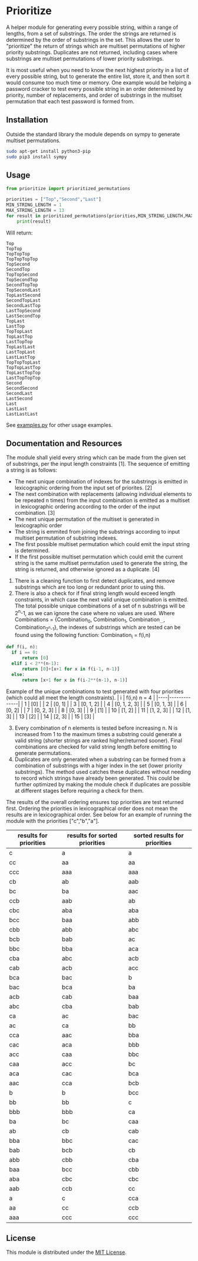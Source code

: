# Prioritize
A helper module for generating every possible string, within a range of lengths, from a set of substrings.  The order the strings are returned is determined by the order of substrings in the set.  This allows the user to "prioritize" the return of strings which are multiset permutations of higher priority substrings. Duplicates are not returned, including cases where substrings are multiset permutations of lower priority substrings.

It is most useful when you need to know the next highest priority in a list of every possible string, but to generate the entire list, store it, and then sort it would consume too much time or memory.  One example would be helping a password cracker to test every possible string in an order determined by priority, number of replacements, and order of substrings in the multiset permutation that each test password is formed from.

## Installation
Outside the standard library the module depends on sympy to generate multiset permutations.
```sh
sudo apt-get install python3-pip
sudo pip3 install sympy
```

## Usage
```python
from prioritize import prioritized_permutations

priorities = ["Top","Second","Last"]
MIN_STRING_LENGTH = 1
MAX_STRING_LENGTH = 13
for result in prioritized_permutations(priorities,MIN_STRING_LENGTH,MAX_STRING_LENGTH):
    print(result)
```
Will return:
```
Top
TopTop
TopTopTop
TopTopTopTop
TopSecond
SecondTop
TopTopSecond
TopSecondTop
SecondTopTop
TopSecondLast
TopLastSecond
SecondTopLast
SecondLastTop
LastTopSecond
LastSecondTop
TopLast
LastTop
TopTopLast
TopLastTop
LastTopTop
TopLastLast
LastTopLast
LastLastTop
TopTopTopLast
TopTopLastTop
TopLastTopTop
LastTopTopTop
Second
SecondSecond
SecondLast
LastSecond
Last
LastLast
LastLastLast
```


See [examples.py](/examples.py) for other usage examples.

## Documentation and Resources
The module shall yield every string which can be made from the given set of substrings, per the input length constraints [1]. The sequence of emitting a string is as follows:
* The next unique combination of indexes for the substrings is emitted in lexicographic ordering from the input set of priorites. [2]
* The next combination with replacements (allowing individual elements to be repeated n times) from the input combination is emitted as a multiset in lexicographic ordering according to the order of the input combination. [3]
* The next unique permutation of the multiset is generated in lexicographic order
* The string is emmited from joining the substrings according to input multiset permutation of substring indexes.
* The first possible multiset permutation which could emit the input string is determined.
* If the first possible multiset permutation which could emit the current string is the same multiset permutation used to generate the string, the string is returned, and otherwise ignored as a duplicate. [4]


1. There is a cleaning function to first detect duplicates, and remove substrings which are too long or redundant prior to using this.  
2. There is also a check for if final string length would exceed length constraints, in which case the next valid unique combination is emitted. The total possible unique combinations of a set of n substrings will be 2<sup>n</sup>-1, as we can ignore the case where no values are used.
Where Combinations = {Combination<sub>0</sub>, Combination<sub>1</sub>, Combination<sub>...</sub>, Combination<sub>2<sup>n</sup>-1</sub>}, the indexes of substrings which are tested can be found using the following function: Combination<sub>i</sub> = f(i,n)
```python
def f(i, n):
  if i == 0:
      return [0]
  elif i < 2**(n-1):
      return [0]+[x+1 for x in f(i-1, n-1)]
  else:
      return [x+1 for x in f(i-2**(n-1), n-1)]
```
Example of the unique combinations to test generated with four priorities (which could all meet the length constraints).
| i  | f(i,n) n = 4 |
|----|--------------|
| 1  | [0]          |
| 2  | [0, 1]       |
| 3  | [0, 1, 2]    |
| 4  | [0, 1, 2, 3] |
| 5  | [0, 1, 3]    |
| 6  | [0, 2]       |
| 7  | [0, 2, 3]    |
| 8  | [0, 3]       |
| 9  | [1]          |
| 10 | [1, 2]       |
| 11 | [1, 2, 3]    |
| 12 | [1, 3]       |
| 13 | [2]          |
| 14 | [2, 3]       |
| 15 | [3]          |

3. Every combination of n elements is tested before increasing n.  N is increased from 1 to the maximum times a substring could generate a valid string (shorter strings are ranked higher/returned sooner).  Final combinations are checked for valid string length before emitting to generate permutations.
4. Duplicates are only generated when a substring can be formed from a combination of substrings with a higer index in the set (lower priority substrings). The method used catches these duplicates without needing to record which strings have already been generated. This could be further optimized by making the module check if duplicates are possible at different stages before requiring a check for them.

The results of the overall ordering ensures top priorities are test returned first.  Ordering the priorities in lexicographical order does not mean the results are in lexicographical order.  See below for an example of running the module with the priorities ["c","b","a"].

| results for priorities | results for sorted priorities | sorted results for priorities |
|------------------------|-------------------------------|-------------------------------|
| c                      | a                             | a                             |
| cc                     | aa                            | aa                            |
| ccc                    | aaa                           | aaa                           |
| cb                     | ab                            | aab                           |
| bc                     | ba                            | aac                           |
| ccb                    | aab                           | ab                            |
| cbc                    | aba                           | aba                           |
| bcc                    | baa                           | abb                           |
| cbb                    | abb                           | abc                           |
| bcb                    | bab                           | ac                            |
| bbc                    | bba                           | aca                           |
| cba                    | abc                           | acb                           |
| cab                    | acb                           | acc                           |
| bca                    | bac                           | b                             |
| bac                    | bca                           | ba                            |
| acb                    | cab                           | baa                           |
| abc                    | cba                           | bab                           |
| ca                     | ac                            | bac                           |
| ac                     | ca                            | bb                            |
| cca                    | aac                           | bba                           |
| cac                    | aca                           | bbb                           |
| acc                    | caa                           | bbc                           |
| caa                    | acc                           | bc                            |
| aca                    | cac                           | bca                           |
| aac                    | cca                           | bcb                           |
| b                      | b                             | bcc                           |
| bb                     | bb                            | c                             |
| bbb                    | bbb                           | ca                            |
| ba                     | bc                            | caa                           |
| ab                     | cb                            | cab                           |
| bba                    | bbc                           | cac                           |
| bab                    | bcb                           | cb                            |
| abb                    | cbb                           | cba                           |
| baa                    | bcc                           | cbb                           |
| aba                    | cbc                           | cbc                           |
| aab                    | ccb                           | cc                            |
| a                      | c                             | cca                           |
| aa                     | cc                            | ccb                           |
| aaa                    | ccc                           | ccc                           |

## License
This module is distributed under the [MIT License](/LICENSE).
